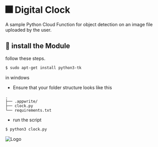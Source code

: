 # 🎆 Digital Clock
A sample Python Cloud Function for object detection on an image file uploaded by the user. 

## 🚀 install the Module

follow these steps.

```bash
$ sudo apt-get install python3-tk
```
in windows 
* Ensure that your folder structure looks like this 
```
.
├── .appwrite/
├── clock.py
└── requirements.txt
```

* run the script

```bash
$ python3 clock.py
```
![Logo](https://i.imgur.com/w4ZKXYR.png)